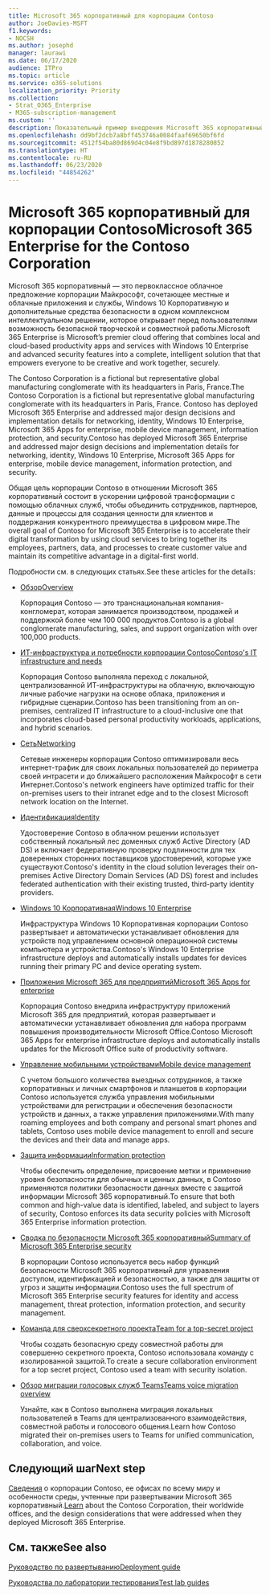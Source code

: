 ```yaml
---
title: Microsoft 365 корпоративный для корпорации Contoso
author: JoeDavies-MSFT
f1.keywords:
- NOCSH
ms.author: josephd
manager: laurawi
ms.date: 06/17/2020
audience: ITPro
ms.topic: article
ms.service: o365-solutions
localization_priority: Priority
ms.collection:
- Strat_O365_Enterprise
- M365-subscription-management
ms.custom: ''
description: Показательный пример внедрения Microsoft 365 корпоративный вымышленной глобальной организацией
ms.openlocfilehash: dd9bf2dcb7a8bff453746a0084faaf69650bf6fd
ms.sourcegitcommit: 4512f54ba80d869d4c04e8f9bd897d1878280852
ms.translationtype: HT
ms.contentlocale: ru-RU
ms.lasthandoff: 06/23/2020
ms.locfileid: "44854262"
---
```

# <a name="microsoft-365-enterprise-for-the-contoso-corporation"></a><span data-ttu-id="aeb5f-103">Microsoft 365 корпоративный для корпорации Contoso</span><span class="sxs-lookup"><span data-stu-id="aeb5f-103">Microsoft 365 Enterprise for the Contoso Corporation</span></span>

<span data-ttu-id="aeb5f-104">Microsoft 365 корпоративный — это первоклассное облачное предложение корпорации Майкрософт, сочетающее местные и облачные приложения и службы, Windows 10 Корпоративную и дополнительные средства безопасности в одном комплексном интеллектуальном решении, которое открывает перед пользователями возможность безопасной творческой и совместной работы.</span><span class="sxs-lookup"><span data-stu-id="aeb5f-104">Microsoft 365 Enterprise is Microsoft’s premier cloud offering that combines local and cloud-based productivity apps and services with Windows 10 Enterprise and advanced security features into a complete, intelligent solution that that empowers everyone to be creative and work together, securely.</span></span> 

<span data-ttu-id="aeb5f-105">The Contoso Corporation is a fictional but representative global manufacturing conglomerate with its headquarters in Paris, France.</span><span class="sxs-lookup"><span data-stu-id="aeb5f-105">The Contoso Corporation is a fictional but representative global manufacturing conglomerate with its headquarters in Paris, France.</span></span> <span data-ttu-id="aeb5f-106">Contoso has deployed Microsoft 365 Enterprise and addressed major design decisions and implementation details for networking, identity, Windows 10 Enterprise, Microsoft 365 Apps for enterprise, mobile device management, information protection, and security.</span><span class="sxs-lookup"><span data-stu-id="aeb5f-106">Contoso has deployed Microsoft 365 Enterprise and addressed major design decisions and implementation details for networking, identity, Windows 10 Enterprise, Microsoft 365 Apps for enterprise, mobile device management, information protection, and security.</span></span> 

<span data-ttu-id="aeb5f-107">Общая цель корпорации Contoso в отношении Microsoft 365 корпоративный состоит в ускорении цифровой трансформации с помощью облачных служб, чтобы объединить сотрудников, партнеров, данные и процессы для создания ценности для клиентов и поддержания конкурентного преимущества в цифровом мире.</span><span class="sxs-lookup"><span data-stu-id="aeb5f-107">The overall goal of Contoso for Microsoft 365 Enterprise is to accelerate their digital transformation by using cloud services to bring together its employees, partners, data, and processes to create customer value and maintain its competitive advantage in a digital-first world.</span></span>

<span data-ttu-id="aeb5f-108">Подробности см. в следующих статьях.</span><span class="sxs-lookup"><span data-stu-id="aeb5f-108">See these articles for the details:</span></span>

- [<span data-ttu-id="aeb5f-109">Обзор</span><span class="sxs-lookup"><span data-stu-id="aeb5f-109">Overview</span></span>](contoso-overview.md)

  <span data-ttu-id="aeb5f-110">Корпорация Contoso — это транснациональная компания-конгломерат, которая занимается производством, продажей и поддержкой более чем 100 000 продуктов.</span><span class="sxs-lookup"><span data-stu-id="aeb5f-110">Contoso is a global conglomerate manufacturing, sales, and support organization with over 100,000 products.</span></span>

- [<span data-ttu-id="aeb5f-111">ИТ-инфраструктура и потребности корпорации Contoso</span><span class="sxs-lookup"><span data-stu-id="aeb5f-111">Contoso's IT infrastructure and needs</span></span>](contoso-infra-needs.md)

  <span data-ttu-id="aeb5f-112">Корпорация Contoso выполняла переход с локальной, централизованной ИТ-инфраструктуры на облачную, включающую личные рабочие нагрузки на основе облака, приложения и гибридные сценарии.</span><span class="sxs-lookup"><span data-stu-id="aeb5f-112">Contoso has been transitioning from an on-premises, centralized IT infrastructure to a cloud-inclusive one that incorporates cloud-based personal productivity workloads, applications, and hybrid scenarios.</span></span>

- [<span data-ttu-id="aeb5f-113">Сеть</span><span class="sxs-lookup"><span data-stu-id="aeb5f-113">Networking</span></span>](contoso-networking.md)

  <span data-ttu-id="aeb5f-114">Сетевые инженеры корпорации Contoso оптимизировали весь интернет-трафик для своих локальных пользователей до периметра своей интрасети и до ближайшего расположения Майкрософт в сети Интернет.</span><span class="sxs-lookup"><span data-stu-id="aeb5f-114">Contoso's network engineers have optimized traffic for their on-premises users to their intranet edge and to the closest Microsoft network location on the Internet.</span></span>

- [<span data-ttu-id="aeb5f-115">Идентификация</span><span class="sxs-lookup"><span data-stu-id="aeb5f-115">Identity</span></span>](contoso-identity.md)

  <span data-ttu-id="aeb5f-116">Удостоверение Contoso в облачном решении использует собственный локальный лес доменных служб Active Directory (AD DS) и включает федеративную проверку подлинности для тех доверенных сторонних поставщиков удостоверений, которые уже существуют.</span><span class="sxs-lookup"><span data-stu-id="aeb5f-116">Contoso's identity in the cloud solution leverages their on-premises Active Directory Domain Services (AD DS) forest and includes federated authentication with their existing trusted, third-party identity providers.</span></span>

- [<span data-ttu-id="aeb5f-117">Windows 10 Корпоративная</span><span class="sxs-lookup"><span data-stu-id="aeb5f-117">Windows 10 Enterprise</span></span>](contoso-win10.md)

  <span data-ttu-id="aeb5f-118">Инфраструктура Windows 10 Корпоративная корпорации Contoso развертывает и автоматически устанавливает обновления для устройств под управлением основной операционной системы компьютера и устройства.</span><span class="sxs-lookup"><span data-stu-id="aeb5f-118">Contoso's Windows 10 Enterprise infrastructure deploys and automatically installs updates for devices running their primary PC and device operating system.</span></span>

- [<span data-ttu-id="aeb5f-119">Приложения Microsoft 365 для предприятий</span><span class="sxs-lookup"><span data-stu-id="aeb5f-119">Microsoft 365 Apps for enterprise</span></span>](contoso-o365pp.md)

  <span data-ttu-id="aeb5f-120">Корпорация Contoso внедрила инфраструктуру приложений Microsoft 365 для предприятий, которая развертывает и автоматически устанавливает обновления для набора программ повышения производительности Microsoft Office.</span><span class="sxs-lookup"><span data-stu-id="aeb5f-120">Contoso Microsoft 365 Apps for enterprise infrastructure deploys and automatically installs updates for the Microsoft Office suite of productivity software.</span></span>

- [<span data-ttu-id="aeb5f-121">Управление мобильными устройствами</span><span class="sxs-lookup"><span data-stu-id="aeb5f-121">Mobile device management</span></span>](contoso-mdm.md)

  <span data-ttu-id="aeb5f-122">С учетом большого количества выездных сотрудников, а также корпоративных и личных смартфонов и планшетов в корпорации Contoso используется служба управления мобильными устройствами для регистрации и обеспечения безопасности устройств и данных, а также управления приложениями.</span><span class="sxs-lookup"><span data-stu-id="aeb5f-122">With many roaming employees and both company and personal smart phones and tablets, Contoso uses mobile device management to enroll and secure the devices and their data and manage apps.</span></span>

- [<span data-ttu-id="aeb5f-123">Защита информации</span><span class="sxs-lookup"><span data-stu-id="aeb5f-123">Information protection</span></span>](contoso-info-protect.md)

  <span data-ttu-id="aeb5f-124">Чтобы обеспечить определение, присвоение метки и применение уровня безопасности для обычных и ценных данных, в Contoso применяются политики безопасности данных вместе с защитой информации Microsoft 365 корпоративный.</span><span class="sxs-lookup"><span data-stu-id="aeb5f-124">To ensure that both common and high-value data is identified, labeled, and subject to layers of security, Contoso enforces its data security policies with Microsoft 365 Enterprise information protection.</span></span>

- [<span data-ttu-id="aeb5f-125">Сводка по безопасности Microsoft 365 корпоративный</span><span class="sxs-lookup"><span data-stu-id="aeb5f-125">Summary of Microsoft 365 Enterprise security</span></span>](contoso-security-summary.md)

  <span data-ttu-id="aeb5f-126">В корпорации Contoso используется весь набор функций безопасности Microsoft 365 корпоративный для управления доступом, идентификацией и безопасностью, а также для защиты от угроз и защиты информации.</span><span class="sxs-lookup"><span data-stu-id="aeb5f-126">Contoso uses the full spectrum of Microsoft 365 Enterprise security features for identity and access management, threat protection, information protection, and security management.</span></span>

- [<span data-ttu-id="aeb5f-127">Команда для сверхсекретного проекта</span><span class="sxs-lookup"><span data-stu-id="aeb5f-127">Team for a top-secret project</span></span>](../solutions/contoso-team-for-top-secret-project.md)

  <span data-ttu-id="aeb5f-128">Чтобы создать безопасную среду совместной работы для совершенно секретного проекта, Contoso использовала команду с изолированной защитой.</span><span class="sxs-lookup"><span data-stu-id="aeb5f-128">To create a secure collaboration environment for a top secret project, Contoso used a team with security isolation.</span></span>

- [<span data-ttu-id="aeb5f-129">Обзор миграции голосовых служб Teams</span><span class="sxs-lookup"><span data-stu-id="aeb5f-129">Teams voice migration overview</span></span>](https://docs.microsoft.com/MicrosoftTeams/voice-case-study-overview)

  <span data-ttu-id="aeb5f-130">Узнайте, как в Contoso выполнена миграция локальных пользователей в Teams для централизованного взаимодействия, совместной работы и голосового общения.</span><span class="sxs-lookup"><span data-stu-id="aeb5f-130">Learn how Contoso migrated their on-premises users to Teams for unified communication, collaboration, and voice.</span></span>

## <a name="next-step"></a><span data-ttu-id="aeb5f-131">Следующий шаг</span><span class="sxs-lookup"><span data-stu-id="aeb5f-131">Next step</span></span>

<span data-ttu-id="aeb5f-132">[Сведения](contoso-overview.md) о корпорации Contoso, ее офисах по всему миру и особенности среды, учтенные при развертывании Microsoft 365 корпоративный.</span><span class="sxs-lookup"><span data-stu-id="aeb5f-132">[Learn](contoso-overview.md) about the Contoso Corporation, their worldwide offices, and the design considerations that were addressed when they deployed Microsoft 365 Enterprise.</span></span>


## <a name="see-also"></a><span data-ttu-id="aeb5f-133">См. также</span><span class="sxs-lookup"><span data-stu-id="aeb5f-133">See also</span></span>

[<span data-ttu-id="aeb5f-134">Руководство по развертыванию</span><span class="sxs-lookup"><span data-stu-id="aeb5f-134">Deployment guide</span></span>](deploy-microsoft-365-enterprise.md)

[<span data-ttu-id="aeb5f-135">Руководства по лаборатории тестирования</span><span class="sxs-lookup"><span data-stu-id="aeb5f-135">Test lab guides</span></span>](m365-enterprise-test-lab-guides.md)


